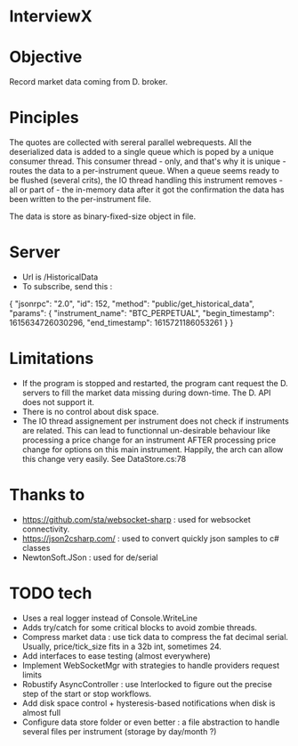 # InterviewX

# Objective 

Record market data coming from D. broker.

# Pinciples

The quotes are collected with sereral parallel webrequests.
All the deserialized data is added to a single queue which is poped by a unique consumer thread.
This consumer thread - only, and that's why it is unique - routes the data to a per-instrument queue.
When a queue seems ready to be flushed (several crits), the IO thread handling this instrument removes - all or part of - the in-memory data after it got the confirmation the data has been written to the per-instrument file.

The data is store as binary-fixed-size object in file.

# Server

 * Url is /HistoricalData
 * To subscribe, send this :
 
{
  "jsonrpc": "2.0",
  "id": 152,
  "method": "public/get_historical_data",
  "params": {
    "instrument_name": "BTC_PERPETUAL",
    "begin_timestamp": 1615634726030296,
    "end_timestamp": 1615721186053261
  }
}



 
 
# Limitations 

  * If the program  is stopped and restarted, the program cant request the D. servers to fill the market data missing during down-time. The D. API does not support it.
  * There is no control about disk space.
  * The IO thread assignement per instrument does not check if instruments are related. This can lead to functionnal un-desirable behaviour like processing a price change for an instrument AFTER processing price change for options on this main instrument. Happily, the arch can allow this change very easily. See DataStore.cs:78

# Thanks to

  * https://github.com/sta/websocket-sharp : used for websocket connectivity. 
  * https://json2csharp.com/ : used to convert quickly json samples to c# classes
  * NewtonSoft.JSon : used for de/serial




# TODO tech
  * Uses a real logger instead of Console.WriteLine
  * Adds try/catch for some critical blocks to avoid zombie threads.
  * Compress market data : use tick data to compress the fat decimal serial. Usually, price/tick_size fits in a 32b int, sometimes 24.
  * Add interfaces to ease testing (almost  everywhere)
  * Implement WebSocketMgr with strategies to handle providers request limits
  * Robustify AsyncController : use Interlocked to figure out the precise step of the start or stop workflows.
  * Add disk space control + hysteresis-based notifications when disk is almost full
  * Configure data store folder or even better : a file abstraction to handle several files per instrument (storage by day/month ?)


